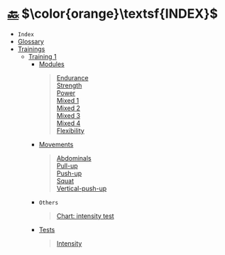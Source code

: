 # [:back:][back] $\color{orange}\textsf{INDEX}$

+ `Index`
+ [Glossary](glossary.md)
+ [Trainings](home.md#trainings)
  + [Training 1](training-1/training-1.md)
    + [Modules](training-1/modules/modules.md)
      > [Endurance](training-1/modules/endurance.md)  
      > [Strength](training-1/modules/strength.md)  
      > [Power](training-1/modules/power.md)  
      > [Mixed 1](training-1/modules/mixed-1.md)  
      > [Mixed 2](training-1/modules/mixed-2.md)  
      > [Mixed 3](training-1/modules/mixed-3.md)  
      > [Mixed 4](training-1/modules/mixed-4.md)  
      > [Flexibility](training-1/modules/flexibility.md)  
    + [Movements](training-1/training-1.md)
      > [Abdominals](training-1/movements/abdominal.md)  
      > [Pull-up](training-1/movements/pull-up.md)  
      > [Push-up](training-1/movements/push-up.md)  
      > [Squat](training-1/movements/squat.md)  
      > [Vertical-push-up](training-1/movements/vertical-push-up.md)  
    + `Others`
      > [Chart: intensity test](training-1/others/chart-intensity-test.md)
    + [Tests](training-1/tests/tests.md)
      > [Intensity](training-1/tests/intensity.md)  

<!-- internal -->
[back]: home.md "Training"
